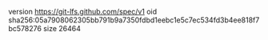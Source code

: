 version https://git-lfs.github.com/spec/v1
oid sha256:05a7908062305bb791b9a7350fdbd1eebc1e5c7ec534fd3b4ee818f7bc578276
size 26464
